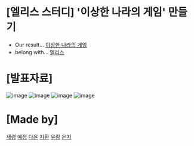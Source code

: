 # [엘리스 스터디] '이상한 나라의 게임' 만들기
+ Our result... [이상한 나라의 게임](https://elicegame.netlify.app/)
+ belong with... [엘리스](https://academy.elice.io/explore)

# [발표자료]
![image](https://user-images.githubusercontent.com/50292050/169122599-f94075ed-3d7f-4aba-b2bf-f274b4c96723.png)
![image](https://user-images.githubusercontent.com/50292050/169122673-7c197f53-c3f0-47d6-be86-81d0d200a28b.png)
![image](https://user-images.githubusercontent.com/50292050/169122702-7afd7d8d-94d7-430a-bcd8-49c4021e05f5.png)
![image](https://user-images.githubusercontent.com/50292050/169122792-2ad4cda6-c245-4368-9ef8-0a6d1d705c97.png)

# [Made by]
[세령](https://github.com/ssryoung)
[예정](https://github.com/bananana0118)
[다윤](https://github.com/onurleft)
[지환](https://github.com/shinbian11)
[우람](https://github.com/jibmusae)
[은지](https://github.com/dmswldmswl)
